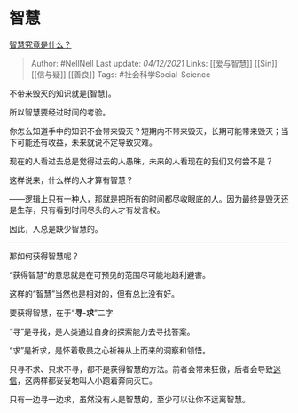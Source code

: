 # 智慧
[智慧究竟是什么？](https://www.zhihu.com/question/66895246/answer/2254393163)

> Author: #NellNell 
Last update: *04/12/2021* 
Links: [[爱与智慧]] [[Sin]] [[信与疑]] [[善良]]
Tags: #社会科学Social-Science 

不带来毁灭的知识就是[智慧]。

所以智慧要经过时间的考验。

你怎么知道手中的知识不会带来毁灭？短期内不带来毁灭，长期可能带来毁灭；当下可能还有收益，未来就说不定导致灾难。

现在的人看过去总是觉得过去的人愚昧，未来的人看现在的我们又何尝不是？

这样说来，什么样的人才算有智慧？

——逻辑上只有一种人，那就是把所有的时间都尽收眼底的人。因为最终是毁灭还是生存，只有看到时间尽头的人才有发言权。

因此，人总是缺少智慧的。

---

那如何获得智慧呢？

“获得智慧”的意思就是在可预见的范围尽可能地趋利避害。

这样的“智慧”当然也是相对的，但有总比没有好。

要获得智慧，在于“**寻-求**”二字

“寻”是寻找，是人类通过自身的探索能力去寻找答案。

“求”是祈求，是怀着敬畏之心祈祷从上而来的洞察和领悟。

只寻不求、只求不寻，都不是获得智慧的方法。前者会带来狂傲，后者会导致[迷信](https://www.zhihu.com/search?q=%E8%BF%B7%E4%BF%A1&search_source=Entity&hybrid_search_source=Entity&hybrid_search_extra=%7B%22sourceType%22%3A%22answer%22%2C%22sourceId%22%3A2254393163%7D)，这两样都妥妥地叫人小跑着奔向灭亡。

只有一边寻一边求，虽然没有人是智慧的，至少可以让你不远离智慧。

  
